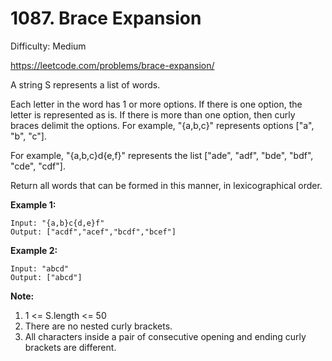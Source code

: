 # 1087. Brace Expansion

Difficulty: Medium

https://leetcode.com/problems/brace-expansion/

A string S represents a list of words.

Each letter in the word has 1 or more options.  If there is one option, the letter is represented as is.  If there is more than one option, then curly braces delimit the options.  For example, "{a,b,c}" represents options ["a", "b", "c"].

For example, "{a,b,c}d{e,f}" represents the list ["ade", "adf", "bde", "bdf", "cde", "cdf"].

Return all words that can be formed in this manner, in lexicographical order.

**Example 1:**
```
Input: "{a,b}c{d,e}f"
Output: ["acdf","acef","bcdf","bcef"]
```

**Example 2:**
```
Input: "abcd"
Output: ["abcd"]
```

**Note:**

1. 1 <= S.length <= 50
2. There are no nested curly brackets.
3. All characters inside a pair of consecutive opening and ending curly brackets are different.
